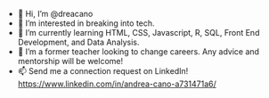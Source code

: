 - 👋 Hi, I’m @dreacano
- 👀 I’m interested in breaking into tech.
- 🌱 I’m currently learning HTML, CSS, Javascript, R, SQL, Front End Development, and Data Analysis.
- 💞️ I’m a former teacher looking to change careers. Any advice and mentorship will be welcome!
- 📫 Send me a connection request on LinkedIn! https://www.linkedin.com/in/andrea-cano-a731471a6/

<!---
dreacano/dreacano is a ✨ special ✨ repository because its `README.md` (this file) appears on your GitHub profile.
You can click the Preview link to take a look at your changes.
--->
